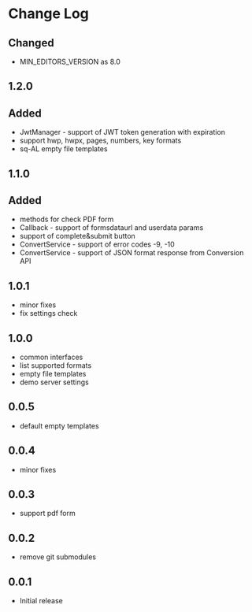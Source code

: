 # Change Log

## Changed
- MIN_EDITORS_VERSION as 8.0

## 1.2.0
## Added
- JwtManager - support of JWT token generation with expiration
- support hwp, hwpx, pages, numbers, key formats
- sq-AL empty file templates

## 1.1.0
## Added
- methods for check PDF form
- Callback - support of formsdataurl and userdata params
- support of complete&submit button
- ConvertService - support of error codes -9, -10
- ConvertService - support of JSON format response from Conversion API

## 1.0.1
- minor fixes
- fix settings check

## 1.0.0
- common interfaces
- list supported formats
- empty file templates
- demo server settings

## 0.0.5
- default empty templates

## 0.0.4
- minor fixes

## 0.0.3
- support pdf form

## 0.0.2
- remove git submodules

## 0.0.1
- Initial release
